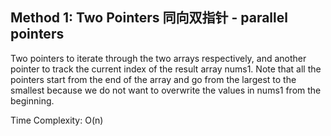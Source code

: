 ## Method 1: Two Pointers 同向双指针 -  parallel pointers

Two pointers to iterate through the two arrays respectively, and another pointer to track the current index of the result array nums1. Note that all the pointers start from the end of the array and go from the largest to the smallest because we do not want to overwrite the values in nums1 from the beginning.

Time Complexity: O(n)

